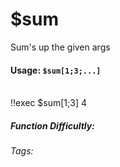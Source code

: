 # $sum
Sum's up the given args

#### Usage: `$sum[1;3;...]`
<br/>
<discord-messages>
	<discord-message :bot="false" role-color="#ffcc9a" author="Member">
		!!exec $sum[1;3]
	</discord-message>
	<discord-message :bot="true" role-color="#0099ff" author="Custom Command" avatar="https://media.discordapp.net/avatars/725721249652670555/781224f90c3b841ba5b40678e032f74a.webp">
		4
	</discord-message>
</discord-messages>

##### Function Difficultly: <Badge type="tip" text="Easy" vertical="middle" /> 
###### Tags: <Badge type="tip" text="Maths" vertical="middle" /> <Badge type="tip" text="Calculate" vertical="middle" /> <Badge type="tip" text="Sum" vertical="middle" /> <Badge type="tip" text="+" vertical="middle" />